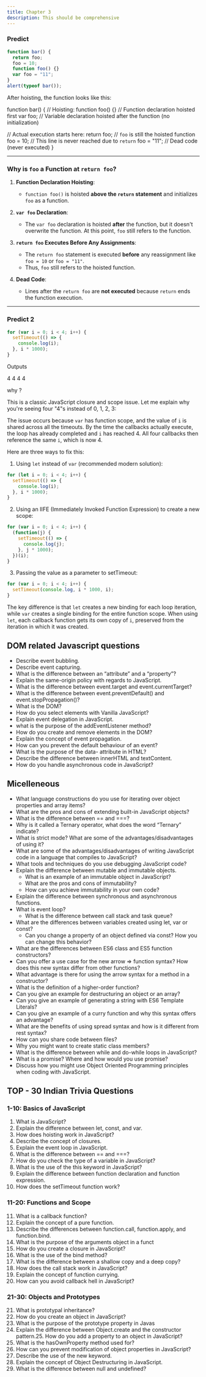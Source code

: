 ```yaml
---
title: Chapter 3
description: This should be comprehensive
---
```




### Predict

```js
function bar() {
  return foo;
  foo = 10;
  function foo() {}
  var foo = "11";
}
alert(typeof bar());
```

After hoisting, the function looks like this:

function bar() {
  // Hoisting:
  function foo() {}  // Function declaration hoisted first
  var foo;           // Variable declaration hoisted after the function (no initialization)

  // Actual execution starts here:
  return foo;   // `foo` is still the hoisted function
  foo = 10;     // This line is never reached due to `return`
  foo = "11";   // Dead code (never executed)
}

---

### Why is `foo` a Function at `return foo`?
1. **Function Declaration Hoisting**:
   - `function foo()` is hoisted **above the `return` statement** and initializes `foo` as a function.

2. **`var foo` Declaration**:
   - The `var foo` declaration is hoisted **after** the function, but it doesn't overwrite the function. At this point, `foo` still refers to the function.

3. **`return foo` Executes Before Any Assignments**:
   - The `return foo` statement is executed **before** any reassignment like `foo = 10` or `foo = "11"`.  
   - Thus, `foo` still refers to the hoisted function.

4. **Dead Code**:
   - Lines after the `return foo` are **not executed** because `return` ends the function execution.

---



### Predict 2
```js
for (var i = 0; i < 4; i++) { 
  setTimeout(() => { 
    console.log(i); 
  }, i * 1000); 
} 
```
Outputs 

4
4
4
4

why ? 

This is a classic JavaScript closure and scope issue. Let me explain why you're seeing four "4"s instead of 0, 1, 2, 3:

The issue occurs because `var` has function scope, and the value of `i` is shared across all the timeouts. By the time the callbacks actually execute, the loop has already completed and `i` has reached 4. All four callbacks then reference the same `i`, which is now 4.

Here are three ways to fix this:

1. Using `let` instead of `var` (recommended modern solution):
```javascript
for (let i = 0; i < 4; i++) {
  setTimeout(() => {
    console.log(i);
  }, i * 1000);
}
```

2. Using an IIFE (Immediately Invoked Function Expression) to create a new scope:
```javascript
for (var i = 0; i < 4; i++) {
  (function(j) {
    setTimeout(() => {
      console.log(j);
    }, j * 1000);
  })(i);
}
```

3. Passing the value as a parameter to setTimeout:
```javascript
for (var i = 0; i < 4; i++) {
  setTimeout(console.log, i * 1000, i);
}
```

The key difference is that `let` creates a new binding for each loop iteration, while `var` creates a single binding for the entire function scope. When using `let`, each callback function gets its own copy of `i`, preserved from the iteration in which it was created.


## DOM related Javascript questions

- Describe event bubbling.
- Describe event capturing.
- What is the difference between an “attribute” and a “property”?
- Explain the same-origin policy with regards to JavaScript.
- What is the difference between event.target and event.currentTarget?
- What is the difference between event.preventDefault() and event.stopPropagation()?
- What is the DOM?
- How do you select elements with Vanilla JavaScript?
- Explain event delegation in JavaScript.
- what is the purpose of the addEventListener method?
- How do you create and remove elements in the DOM?
- Explain the concept of event propagation.
- How can you prevent the default behaviour of an event?
- What is the purpose of the data- attribute in HTML?
- Describe the difference between innerHTML and textContent.
- How do you handle asynchronous code in JavaScript?


## Micelleneous


- What language constructions do you use for iterating over object properties and array items?
- What are the pros and cons of extending built-in JavaScript objects?
- What is the difference between == and ===?
- Why is it called a Ternary operator, what does the word “Ternary” indicate?
- What is strict mode? What are some of the advantages/disadvantages of using it?
- What are some of the advantages/disadvantages of writing JavaScript code in a language that compiles to JavaScript?
- What tools and techniques do you use debugging JavaScript code?
- Explain the difference between mutable and immutable objects.
    - What is an example of an immutable object in JavaScript?
    - What are the pros and cons of immutability?
    - How can you achieve immutability in your own code?
- Explain the difference between synchronous and asynchronous functions.
- What is event loop?
    - What is the difference between call stack and task queue?
- What are the differences between variables created using let, var or const?
    - Can you change a property of an object defined via const? How you can change this behavior?
- What are the differences between ES6 class and ES5 function constructors?
- Can you offer a use case for the new arrow => function syntax? How does this new syntax differ from other functions?
- What advantage is there for using the arrow syntax for a method in a constructor?
- What is the definition of a higher-order function?
- Can you give an example for destructuring an object or an array?
- Can you give an example of generating a string with ES6 Template Literals?
- Can you give an example of a curry function and why this syntax offers an advantage?
- What are the benefits of using spread syntax and how is it different from rest syntax?
- How can you share code between files?
- Why you might want to create static class members?
- What is the difference between while and do-while loops in JavaScript?
- What is a promise? Where and how would you use promise?
- Discuss how you might use Object Oriented Programming principles when coding with JavaScript.


## TOP - 30 Indian  Trivia Questions 

### 1-10: Basics of JavaScript
1. What is JavaScript?
2. Explain the difference between let, const, and var.
3. How does hoisting work in JavaScript?
4. Describe the concept of closures.
5. Explain the event loop in JavaScript.
6. What is the difference between == and ===?
7. How do you check the type of a variable in JavaScript?
8. What is the use of the this keyword in JavaScript?
9. Explain the difference between function declaration and function expression.
10. How does the setTimeout function work?
### 11-20: Functions and Scope
11. What is a callback function?
12. Explain the concept of a pure function.
13. Describe the differences between function.call, function.apply, and function.bind.
14. What is the purpose of the arguments object in a funct
15. How do you create a closure in JavaScript?
16. What is the use of the bind method?
17. What is the difference between a shallow copy and a deep сору?
18. How does the call stack work in JavaScript?
19. Explain the concept of function currying.
20. How can you avoid callback hell in JavaScript?
### 21-30: Objects and Prototypes
21. What is prototypal inheritance?
22. How do you create an object in JavaScript?
23. What is the purpose of the prototype property in Javas
24. Explain the difference between Object.create and the constructor pattern.25. How do you add a property to an object in JavaScript?
26. What is the hasOwnProperty method used for?
27. How can you prevent modification of object properties in JavaScript?
28. Describe the use of the new keyword.
29. Explain the concept of Object Destructuring in JavaScript.
30. What is the difference between null and undefined?